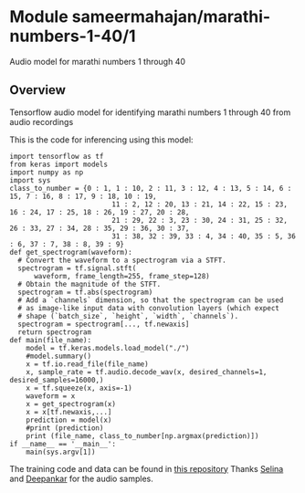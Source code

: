 # Module sameermahajan/marathi-numbers-1-40/1
Audio model for marathi numbers 1 through 40
<!-- asset-path: https://www.dropbox.com/scl/fi/l6hzfs9m5as8cydxpx3kc/marathi-40.tar.gz -->
<!-- task: audio-speech-synthesis -->
<!-- fine-tunable: true -->
<!-- format: saved_model -->
## Overview
Tensorflow audio model for identifying marathi numbers 1 through 40 from audio recordings

This is the code for inferencing using this model:

```
import tensorflow as tf
from keras import models
import numpy as np
import sys
class_to_number = {0 : 1, 1 : 10, 2 : 11, 3 : 12, 4 : 13, 5 : 14, 6 : 15, 7 : 16, 8 : 17, 9 : 18, 10 : 19,
                         11 : 2, 12 : 20, 13 : 21, 14 : 22, 15 : 23, 16 : 24, 17 : 25, 18 : 26, 19 : 27, 20 : 28,
                         21 : 29, 22 : 3, 23 : 30, 24 : 31, 25 : 32, 26 : 33, 27 : 34, 28 : 35, 29 : 36, 30 : 37,
                         31 : 38, 32 : 39, 33 : 4, 34 : 40, 35 : 5, 36 : 6, 37 : 7, 38 : 8, 39 : 9}
def get_spectrogram(waveform):
  # Convert the waveform to a spectrogram via a STFT.
  spectrogram = tf.signal.stft(
      waveform, frame_length=255, frame_step=128)
  # Obtain the magnitude of the STFT.
  spectrogram = tf.abs(spectrogram)
  # Add a `channels` dimension, so that the spectrogram can be used
  # as image-like input data with convolution layers (which expect
  # shape (`batch_size`, `height`, `width`, `channels`).
  spectrogram = spectrogram[..., tf.newaxis]
  return spectrogram
def main(file_name):
    model = tf.keras.models.load_model("./")
    #model.summary()
    x = tf.io.read_file(file_name)
    x, sample_rate = tf.audio.decode_wav(x, desired_channels=1, desired_samples=16000,)
    x = tf.squeeze(x, axis=-1)
    waveform = x
    x = get_spectrogram(x)
    x = x[tf.newaxis,...]
    prediction = model(x)
    #print (prediction)
    print (file_name, class_to_number[np.argmax(prediction)])
if __name__ == '__main__':
    main(sys.argv[1])
```
The training code and data can be found in [this repository](https://github.com/sameermahajan/ML-Audio-Models) Thanks [Selina](https://github.com/selinaarokiaswamy-GSLAB) and [Deepankar](https://github.com/Deepankarkr) for the audio samples.
